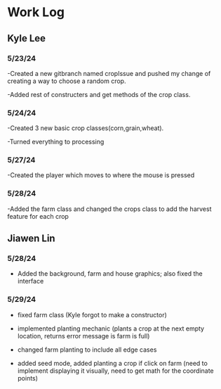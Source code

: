 # Work Log

## Kyle Lee

### 5/23/24

-Created a new gitbranch named cropIssue and pushed my change of creating a way to choose a random crop. 

-Added rest of constructers and get methods of the crop class.


### 5/24/24

-Created 3 new basic crop classes(corn,grain,wheat).

-Turned everything to processing

### 5/27/24
-Created the player which moves to where the mouse is pressed

### 5/28/24
-Added the farm class and changed the crops class to add the harvest feature for each crop

## Jiawen Lin

### 5/28/24

- Added the background, farm and house graphics; also fixed the interface

### 5/29/24

- fixed farm class (Kyle forgot to make a constructor)

- implemented planting mechanic (plants a crop at the next empty location, returns error message is farm is full)

- changed farm planting to include all edge cases

- added seed mode, added planting a crop if click on farm (need to implement displaying it visually, need to get math for the coordinate points)
